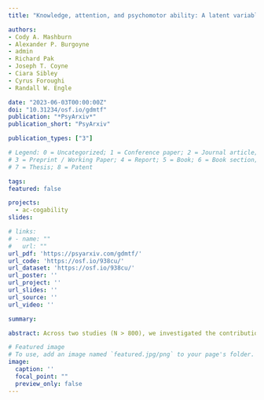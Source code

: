 ```yaml
---
title: "Knowledge, attention, and psychomotor ability: A latent variable approach to understanding individual differences in simulated work performance"

authors:
- Cody A. Mashburn
- Alexander P. Burgoyne
- admin
- Richard Pak
- Joseph T. Coyne
- Ciara Sibley
- Cyrus Foroughi
- Randall W. Engle

date: "2023-06-03T00:00:00Z"
doi: "10.31234/osf.io/gdmtf"
publication: "*PsyArxiv*"
publication_short: "PsyArxiv"

publication_types: ["3"]

# Legend: 0 = Uncategorized; 1 = Conference paper; 2 = Journal article;
# 3 = Preprint / Working Paper; 4 = Report; 5 = Book; 6 = Book section;
# 7 = Thesis; 8 = Patent

tags:
featured: false

projects:
  - ac-cogability
slides: 

# links:
# - name: ""
#   url: ""
url_pdf: 'https://psyarxiv.com/gdmtf/'
url_code: 'https://osf.io/938cu/'
url_dataset: 'https://osf.io/938cu/'
url_poster: ''
url_project: ''
url_slides: ''
url_source: ''
url_video: ''

summary: 

abstract: Across two studies (N > 800), we investigated the contributions of acquired knowledge, attention control, and psychomotor ability to performance in complex simulated work paradigms. Study 1 was conducted online and included three-minute “Squared” tests of attention control and two tests of acquired knowledge, the Wonderlic and the Armed Forces Qualification Test. Although all measures predicted performance at the bivariate level, hierarchical regression analyses and structural equation modeling revealed that acquired knowledge did not account for significant incremental validity above and beyond attention control, whereas attention control accounted for substantial variance above and beyond the other predictors. Study 2 was conducted in-lab and included tests of attention control and versions of two official U.S. Military selection tests; the Armed Forces Qualification Test and the Performance-Based Measures assessment, a subtest of the Aviation Selection Test Battery. Attention control fully mediated the relationship between the Performance Based Measures and simulated work performance. Attention control measures also demonstrated slightly smaller gender differences in performance than the Performance Based Measures. We discuss the implications of these results from theoretical and applied perspectives.

# Featured image
# To use, add an image named `featured.jpg/png` to your page's folder. 
image:
  caption: ''
  focal_point: ""
  preview_only: false
---
```



